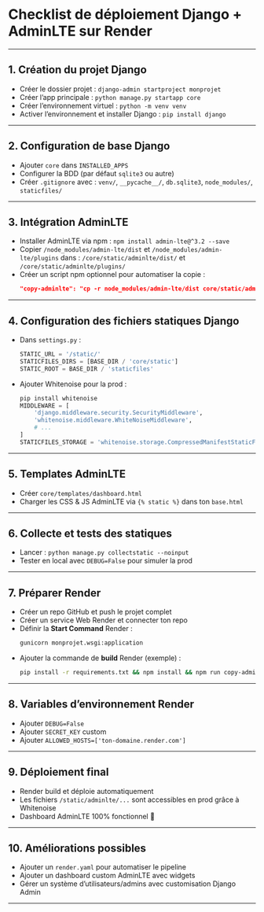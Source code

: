 # **Checklist de déploiement Django + AdminLTE sur Render**
---

## **1. Création du projet Django**
- Créer le dossier projet : `django-admin startproject monprojet`
- Créer l’app principale : `python manage.py startapp core`
- Créer l’environnement virtuel : `python -m venv venv`
- Activer l’environnement et installer Django : `pip install django`

---

## **2. Configuration de base Django**
- Ajouter `core` dans `INSTALLED_APPS`
- Configurer la BDD (par défaut `sqlite3` ou autre)
- Créer `.gitignore` avec : `venv/`, `__pycache__/`, `db.sqlite3`, `node_modules/`, `staticfiles/`

---

## **3. Intégration AdminLTE**
- Installer AdminLTE via npm : `npm install admin-lte@^3.2 --save`
- Copier `/node_modules/admin-lte/dist` et `/node_modules/admin-lte/plugins` dans :
  `/core/static/adminlte/dist/` et `/core/static/adminlte/plugins/`
- Créer un script npm optionnel pour automatiser la copie :
  ```json
  "copy-adminlte": "cp -r node_modules/admin-lte/dist core/static/adminlte/dist && cp -r node_modules/admin-lte/plugins core/static/adminlte/plugins"
  ```

---

## **4. Configuration des fichiers statiques Django**
- Dans `settings.py` :

  ```python
  STATIC_URL = '/static/'
  STATICFILES_DIRS = [BASE_DIR / 'core/static']
  STATIC_ROOT = BASE_DIR / 'staticfiles'
  ```

- Ajouter Whitenoise pour la prod :
  ```python
  pip install whitenoise
  MIDDLEWARE = [
      'django.middleware.security.SecurityMiddleware',
      'whitenoise.middleware.WhiteNoiseMiddleware',
      # ...
  ]
  STATICFILES_STORAGE = 'whitenoise.storage.CompressedManifestStaticFilesStorage'
  ```

---

## **5. Templates AdminLTE**
- Créer `core/templates/dashboard.html`
- Charger les CSS & JS AdminLTE via `{% static %}` dans ton `base.html`

---

## **6. Collecte et tests des statiques**
- Lancer : `python manage.py collectstatic --noinput`
- Tester en local avec `DEBUG=False` pour simuler la prod

---

## **7. Préparer Render**
- Créer un repo GitHub et push le projet complet
- Créer un service Web Render et connecter ton repo
- Définir la **Start Command** Render :
  ```bash
  gunicorn monprojet.wsgi:application
  ```
- Ajouter la commande de **build** Render (exemple) :
  ```bash
  pip install -r requirements.txt && npm install && npm run copy-adminlte && python manage.py collectstatic --noinput && python manage.py migrate
  ```

---

## **8. Variables d’environnement Render**
- Ajouter `DEBUG=False`
- Ajouter `SECRET_KEY` custom
- Ajouter `ALLOWED_HOSTS=['ton-domaine.render.com']`

---

## **9. Déploiement final**
- Render build et déploie automatiquement
- Les fichiers `/static/adminlte/...` sont accessibles en prod grâce à Whitenoise
- Dashboard AdminLTE 100% fonctionnel 🎉

---

## **10. Améliorations possibles**
- Ajouter un `render.yaml` pour automatiser le pipeline
- Ajouter un dashboard custom AdminLTE avec widgets
- Gérer un système d’utilisateurs/admins avec customisation Django Admin

---


